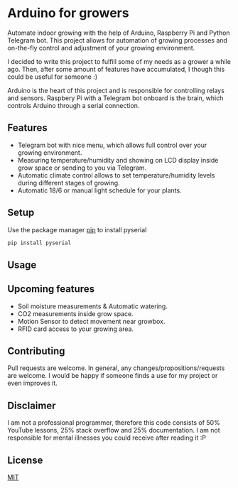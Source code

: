 # Arduino for growers 

Automate indoor growing with the help of Arduino, Raspberry Pi and Python Telegram bot. This project allows for automation of growing processes and on-the-fly control and adjustment of your growing environment.

I decided to write this project to fulfill some of my needs as a grower a while ago. Then, after some amount of features have accumulated, I though this could be useful for someone :) 


Arduino is the heart of this project and is responsible for controlling relays and sensors. Raspbery Pi with a Telegram bot onboard is the brain, which controls Arduino through a serial connection.

## Features
- Telegram bot with nice menu, which allows full control over your growing environment.
- Measuring temperature/humidity and showing on LCD display inside grow space or sending to you via Telegram.
- Automatic climate control allows to set temperature/humidity levels during different stages of growing.
- Automatic 18/6 or manual light schedule for your plants.

## Setup

Use the package manager [pip](https://pip.pypa.io/en/stable/) to install pyserial

```bash
pip install pyserial
```

## Usage

## Upcoming features
- Soil moisture measurements & Automatic watering.
- CO2 measurements inside grow space.
- Motion Sensor to detect movement near growbox.
- RFID card access to your growing area.

## Contributing
Pull requests are welcome. In general, any changes/propositions/requests are welcome. I would be happy if someone finds a use for my project or even improves it.

## Disclaimer
I am not a professional programmer, therefore this code consists of 50% YouTube lessons, 25% stack overflow and 25% documentation. I am not responsible for mental illnesses you could receive after reading it :P

## License
[MIT](https://choosealicense.com/licenses/mit/)
